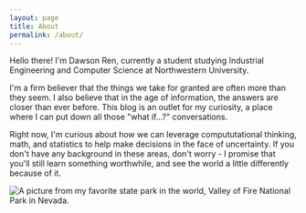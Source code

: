 ```yaml
---
layout: page
title: About
permalink: /about/
---
```


Hello there! I'm Dawson Ren, currently a student studying Industrial Engineering and Computer Science at Northwestern University.

I'm a firm believer that the things we take for granted are often more than they seem. I also believe that in the age of information, the answers are closer than ever before. This blog is an outlet for my curiosity, a place where I can put down all those "what if...?" conversations.

Right now, I'm curious about how we can leverage compututational thinking, math, and statistics to help make decisions in the face of uncertainty. If you don't have any background in these areas, don't worry - I promise that you'll still learn something worthwhile, and see the world a little differently because of it.

![A picture from my favorite state park in the world, Valley of Fire National Park in Nevada.](/assets/background.png)
